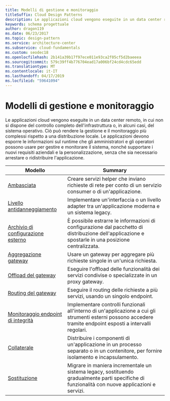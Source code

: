 ```yaml
---
title: Modelli di gestione e monitoraggio
titleSuffix: Cloud Design Patterns
description: Le applicazioni cloud vengono eseguite in un data center remoto, in cui non si dispone del controllo completo dell'infrastruttura o, in alcuni casi, del sistema operativo. Ciò può rendere la gestione e il monitoraggio più complessi rispetto a una distribuzione locale. Le applicazioni devono esporre le informazioni sul runtime che gli amministratori e gli operatori possono usare per gestire e monitorare il sistema, nonché supportare i nuovi requisiti aziendali e la personalizzazione, senza che sia necessario arrestare o ridistribuire l'applicazione.
keywords: schema progettuale
author: dragon119
ms.date: 06/23/2017
ms.topic: design-pattern
ms.service: architecture-center
ms.subservice: cloud-fundamentals
ms.custom: seodec18
ms.openlocfilehash: 2b141a39b17f97ece011e93ca2f05cf5d2baeeea
ms.sourcegitcommit: 579c39ff4b776704ead17a006bf24cd4cdc65edd
ms.translationtype: MT
ms.contentlocale: it-IT
ms.lasthandoff: 04/17/2019
ms.locfileid: "59641094"
---
```

# <a name="management-and-monitoring-patterns"></a>Modelli di gestione e monitoraggio

Le applicazioni cloud vengono eseguite in un data center remoto, in cui non si dispone del controllo completo dell'infrastruttura o, in alcuni casi, del sistema operativo. Ciò può rendere la gestione e il monitoraggio più complessi rispetto a una distribuzione locale. Le applicazioni devono esporre le informazioni sul runtime che gli amministratori e gli operatori possono usare per gestire e monitorare il sistema, nonché supportare i nuovi requisiti aziendali e la personalizzazione, senza che sia necessario arrestare o ridistribuire l'applicazione.

|                              Modello                               |                                                              Summary                                                              |
|--------------------------------------------------------------------|-----------------------------------------------------------------------------------------------------------------------------------|
|                   [Ambasciata](../ambassador.md)                   |                 Creare servizi helper che inviano richieste di rete per conto di un servizio consumer o di un'applicazione.                 |
|        [Livello antidanneggiamento](../anti-corruption-layer.md)        |                       Implementare un'interfaccia o un livello adapter tra un'applicazione moderna e un sistema legacy.                       |
| [Archivio di configurazione esterno](../external-configuration-store.md) |                È possibile estrarre le informazioni di configurazione dal pacchetto di distribuzione dell'applicazione e spostarle in una posizione centralizzata.                |
|          [Aggregazione gateway](../gateway-aggregation.md)          |                          Usare un gateway per aggregare più richieste singole in un'unica richiesta.                           |
|           [Offload del gateway](../gateway-offloading.md)           |                              Eseguire l'offload delle funzionalità dei servizi condivise o specializzate in un proxy gateway.                              |
|              [Routing del gateway](../gateway-routing.md)              |                                   Eseguire il routing delle richieste a più servizi, usando un singolo endpoint.                                    |
|   [Monitoraggio endpoint di integrità](../health-endpoint-monitoring.md)   |   Implementare controlli funzionali all'interno di un'applicazione a cui gli strumenti esterni possono accedere tramite endpoint esposti a intervalli regolari.    |
|                      [Collaterale](../sidecar.md)                      |         Distribuire i componenti di un'applicazione in un processo separato o in un contenitore, per fornire isolamento e incapsulamento.          |
|                    [Sostituzione](../strangler.md)                    | Migrare in maniera incrementale un sistema legacy, sostituendo gradualmente parti specifiche di funzionalità con nuove applicazioni e servizi. |
